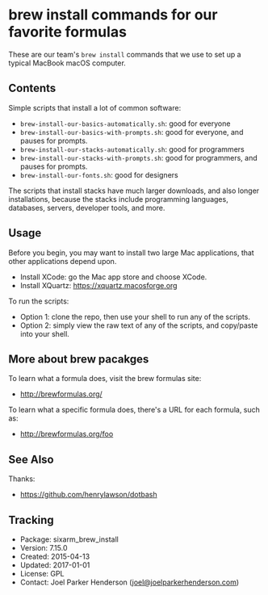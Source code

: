 # brew install commands for our favorite formulas

These are our team's `brew install` commands that we use to set up a typical MacBook macOS computer.

## Contents

Simple scripts that install a lot of common software:

  * `brew-install-our-basics-automatically.sh`: good for everyone
  * `brew-install-our-basics-with-prompts.sh`: good for everyone, and pauses for prompts.
  * `brew-install-our-stacks-automatically.sh`: good for programmers
  * `brew-install-our-stacks-with-prompts.sh`: good for programmers, and pauses for prompts.
  * `brew-install-our-fonts.sh`: good for designers

The scripts that install stacks have much larger downloads, and also longer installations, because the stacks include programming languages, databases, servers, developer tools, and more.

## Usage

Before you begin, you may want to install two large Mac applications, that other applications depend upon.

  * Install XCode: go the Mac app store and choose XCode.
  * Install XQuartz: https://xquartz.macosforge.org

To run the scripts:

  * Option 1: clone the repo, then use your shell to run any of the scripts.
  * Option 2: simply view the raw text of any of the scripts, and copy/paste into your shell.

## More about brew pacakges

To learn what a formula does, visit the brew formulas site:

  * http://brewformulas.org/

To learn what a specific formula does, there's a URL for each formula, such as:

  * http://brewformulas.org/foo

## See Also

Thanks:

* https://github.com/henrylawson/dotbash



## Tracking

  * Package: sixarm_brew_install
  * Version: 7.15.0
  * Created: 2015-04-13
  * Updated: 2017-01-01
  * License: GPL
  * Contact: Joel Parker Henderson (joel@joelparkerhenderson.com)
